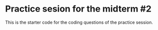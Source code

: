 # Practice sesion for the midterm #2
This is the starter code for the coding questions of the practice session.
